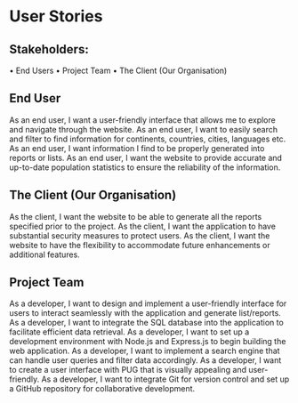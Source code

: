 # User Stories 
## Stakeholders:
•	End Users
•	Project Team
•	The Client (Our Organisation)

## End User
As an end user, I want a user-friendly interface that allows me to explore and navigate through the website. 
As an end user, I want to easily search and filter to find information for continents, countries, cities, languages etc.
As an end user, I want information I find to be properly generated into reports or lists.
As an end user, I want the website to provide accurate and up-to-date population statistics to ensure the reliability of the information.

## The Client (Our Organisation)
As the client, I want the website to be able to generate all the reports specified prior to the project.
As the client, I want the application to have substantial security measures to protect users.
As the client, I want the website to have the flexibility to accommodate future enhancements or additional features.

## Project Team
As a developer, I want to design and implement a user-friendly interface for users to interact seamlessly with the application and generate list/reports.
As a developer, I want to integrate the SQL database into the application to facilitate efficient data retrieval.
As a developer, I want to set up a development environment with Node.js and Express.js to begin building the web application.
As a developer, I want to implement a search engine that can handle user queries and filter data accordingly.
As a developer, I want to create a user interface with PUG that is visually appealing and user-friendly.
As a developer, I want to integrate Git for version control and set up a GitHub repository for collaborative development.
